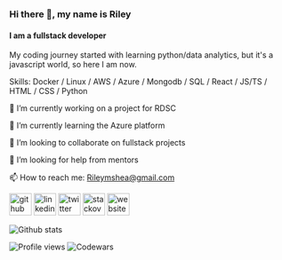 ### Hi there 👋, my name is Riley
#### I am a fullstack developer


My coding journey started with learning python/data analytics, but it's a javascript world, so here I am now.

Skills: Docker / Linux / AWS / Azure / Mongodb / SQL /  React / JS/TS / HTML / CSS / Python

🔭 I’m currently working on a project for RDSC

🌱 I’m currently learning the Azure platform

👯 I’m looking to collaborate on fullstack projects

🤔 I’m looking for help from mentors

📫 How to reach me: Rileymshea@gmail.com 

[<img src='https://cdn.jsdelivr.net/npm/simple-icons@3.0.1/icons/github.svg' alt='github' height='40'>](https://github.com/RileyMShea)  [<img src='https://cdn.jsdelivr.net/npm/simple-icons@3.0.1/icons/linkedin.svg' alt='linkedin' height='40'>](https://www.linkedin.com/in/https://www.linkedin.com/in/riley-s-04393667//)  [<img src='https://cdn.jsdelivr.net/npm/simple-icons@3.0.1/icons/twitter.svg' alt='twitter' height='40'>](https://twitter.com/Rshea001)  [<img src='https://cdn.jsdelivr.net/npm/simple-icons@3.0.1/icons/stackoverflow.svg' alt='stackoverflow' height='40'>](https://stackoverflow.com/users/7262049/riley-shea)  [<img src='https://cdn.jsdelivr.net/npm/simple-icons@3.0.1/icons/icloud.svg' alt='website' height='40'>](rileymshea.github.io)  

![Github stats](https://github-readme-stats.vercel.app/api?username=RileyMShea&show_icons=true)

![Profile views](https://gpvc.arturio.dev/RileyMShea) ![Codewars](https://www.codewars.com/users/RileyMShea/badges/micro)
